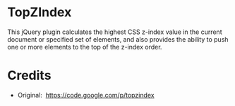 # TopZIndex
This jQuery plugin calculates the highest CSS z-index value in the current document or specified set of elements, and also provides the ability to push one or more elements to the top of the z-index order.

# Credits
* Original:&nbsp;&nbsp;https://code.google.com/p/topzindex
